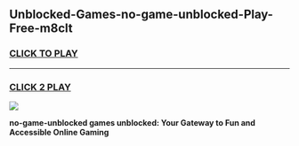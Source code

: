 
## Unblocked-Games-no-game-unblocked-Play-Free-m8clt
<h3>
<a href="https://premium76.site?title=no-game-unblocked&ref=23A">CLICK TO PLAY</a></h3>
<hr>

<h3>
<a href="https://premium76.site?title=no-game-unblocked&ref=23A">CLICK 2 PLAY</a>
  
</h3>

<a href="https://premium76.site?title=no-game-unblocked&ref=23A"><img src="https://clearcache.store/games.png"></a>


**no-game-unblocked games unblocked: Your Gateway to Fun and Accessible Online Gaming**
